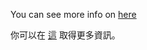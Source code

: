 You can see more info on [here](https://github.com/JingShing/novelai-4chan-colab-ver)

你可以在 [這](https://github.com/JingShing/novelai-4chan-colab-ver) 取得更多資訊。
